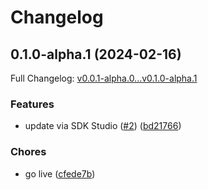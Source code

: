 # Changelog

## 0.1.0-alpha.1 (2024-02-16)

Full Changelog: [v0.0.1-alpha.0...v0.1.0-alpha.1](https://github.com/meorphis-test/test-repo-6/compare/v0.0.1-alpha.0...v0.1.0-alpha.1)

### Features

* update via SDK Studio ([#2](https://github.com/meorphis-test/test-repo-6/issues/2)) ([bd21766](https://github.com/meorphis-test/test-repo-6/commit/bd21766ea2ac590febc195db60ff4e402c1ea65d))


### Chores

* go live ([cfede7b](https://github.com/meorphis-test/test-repo-6/commit/cfede7bcf764361fb48e983eb6e7fada26d046b1))
